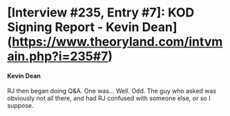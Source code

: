 # [Interview #235, Entry #7]: KOD Signing Report - Kevin Dean](https://www.theoryland.com/intvmain.php?i=235#7)

#### Kevin Dean

RJ then began doing Q&A. One was... Well. Odd. The guy who asked was obviously not all there, and had RJ confused with someone else, or so I suppose.

